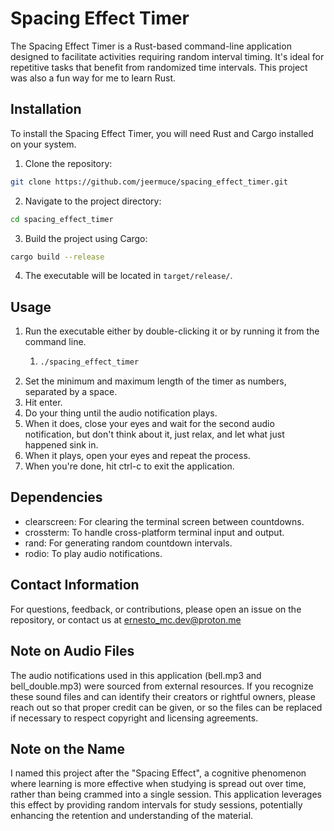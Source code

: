 # Spacing Effect Timer

The Spacing Effect Timer is a Rust-based command-line application designed to facilitate activities requiring random interval timing. It's ideal for repetitive tasks that benefit from randomized time intervals. This project was also a fun way for me to learn Rust.

## Installation

To install the Spacing Effect Timer, you will need Rust and Cargo installed on your system.

1. Clone the repository:

```bash
git clone https://github.com/jeermuce/spacing_effect_timer.git
```

2. Navigate to the project directory:

```bash
cd spacing_effect_timer
```

3. Build the project using Cargo:

```bash
cargo build --release
```

4. The executable will be located in `target/release/`.

## Usage

1. Run the executable either by double-clicking it or by running it from the command line.
    1. ```bash
       ./spacing_effect_timer
       ```
2. Set the minimum and maximum length of the timer as numbers, separated by a space.
3. Hit enter.
4. Do your thing until the audio notification plays.
5. When it does, close your eyes and wait for the second audio notification, but don't think about it, just relax, and let what just happened sink in.
6. When it plays, open your eyes and repeat the process.
7. When you're done, hit ctrl-c to exit the application.

## Dependencies

-   clearscreen: For clearing the terminal screen between countdowns.
-   crossterm: To handle cross-platform terminal input and output.
-   rand: For generating random countdown intervals.
-   rodio: To play audio notifications.

## Contact Information

For questions, feedback, or contributions, please open an issue on the repository, or contact us at [ernesto_mc.dev@proton.me](mailto:ernesto_mc.dev@proton.me)

## Note on Audio Files

The audio notifications used in this application (bell.mp3 and bell_double.mp3) were sourced from external resources. If you recognize these sound files and can identify their creators or rightful owners, please reach out so that proper credit can be given, or so the files can be replaced if necessary to respect copyright and licensing agreements.

## Note on the Name

I named this project after the "Spacing Effect", a cognitive phenomenon where learning is more effective when studying is spread out over time, rather than being crammed into a single session. This application leverages this effect by providing random intervals for study sessions, potentially enhancing the retention and understanding of the material.
